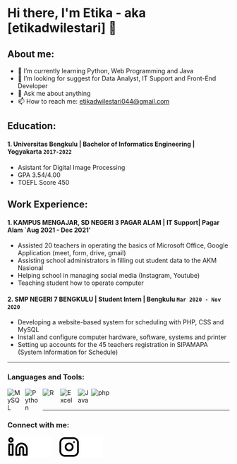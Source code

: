 # Hi there, I'm Etika - aka [etikadwilestari] 👋
## About me:
- 🌱 I’m currently learning Python, Web Programming and Java
- 🤔 I’m looking for suggest for Data Analyst, IT Support and Front-End Developer
- 💬 Ask me about anything
- 📫 How to reach me: etikadwilestari044@gmail.com

## Education:

#### 1. Universitas Bengkulu | Bachelor of Informatics Engineering | Yogyakarta `2017-2022`
   - Asistant for Digital Image Processing
   - GPA 3.54/4.00
   - TOEFL Score 450

## Work Experience:
#### 1. KAMPUS MENGAJAR, SD NEGERI 3 PAGAR ALAM | IT Support| Pagar Alam `Aug 2021 - Dec 2021'
   - Assisted 20 teachers in operating the basics of Microsoft Office, Google Application (meet, form, drive, gmail)
   - Assisting school administrators in filling out student data to the AKM Nasional
   - Helping school in managing social media (Instagram, Youtube)
   - Teaching student how to operate computer
#### 2. SMP NEGERI 7 BENGKULU | Student Intern | Bengkulu `Mar 2020 - Nov 2020`
   - Developing a website-based system for scheduling with PHP, CSS and MySQL
   - Install and configure computer hardware, software, systems and printer
   - Setting up accounts for the 45 teachers registration in SIPAMAPA (System Information for Schedule)
---

### Languages and Tools:

[<img align="left" alt="MySQL" width="30px" src="https://cdn.jsdelivr.net/gh/devicons/devicon/icons/mysql/mysql-original.svg" style="padding-right:10px;" />][webdev]
[<img align="left" alt="Python" width="30px" src="https://upload.wikimedia.org/wikipedia/commons/thumb/c/c3/Python-logo-notext.svg/110px-Python-logo-notext.svg.png?20100317150552" style="padding-right:10px;" />][webdev]
[<img align="left" alt="R" width="30px" src="https://upload.wikimedia.org/wikipedia/commons/thumb/1/1b/R_logo.svg/1200px-R_logo.svg.png" style="padding-right:10px;" />][webdev]
[<img align="left" alt="Excel" width="30px" src="https://is2-ssl.mzstatic.com/image/thumb/Purple126/v4/a8/fd/5a/a8fd5a84-c6f1-355f-3b9f-6e86598efaa3/XCEL.png/1200x630bb.png" style="padding-right:10px;" />][webdev]
[<img align="left" alt="Java" width="30px" src="https://upload.wikimedia.org/wikipedia/en/thumb/3/30/Java_programming_language_logo.svg/1200px-Java_programming_language_logo.svg.png" style="padding-right:0px;" />][webdev]
[<img align="left" alt="php" width="50px" src="https://upload.wikimedia.org/wikipedia/commons/thumb/2/27/PHP-logo.svg/1200px-PHP-logo.svg.png" style="padding-right:10px;" />][webdev]

<br />
<br />

---
### Connect with me:


[![website](./img/linkedin-light.svg)](https://www.linkedin.com/in/etikadwilestari#gh-light-mode-only)
[![website](./img/linkedin-dark.svg)](https://www.linkedin.com/in/etikadwilestari#gh-dark-mode-only)
&nbsp;&nbsp;
[![website](./img/instagram-light.svg)](https://instagram.com/etikadwilestari#gh-light-mode-only)
[![website](./img/instagram-dark.svg)](https://instagram.com/etikadwilestari#gh-dark-mode-only)



[webdev]: https://github.com/etikadwilestari44/etikadwilestari44
